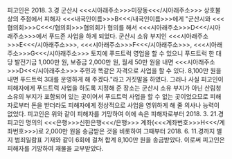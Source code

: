 피고인은 2018. 3.경 군산시 <<<시아래주소>>>미장동<<</시아래주소>>> 상호불상의 주점에서 피해자 <<<내국인이름>>>B<<</내국인이름>>>에게 "군산시와 <<<협의회>>>C<<</협의회>>>협의회가 협의를 해서 <<<시아래주소>>>D<<</시아래주소>>>에서 푸드존 사업을 하게 되었다. 군산시 소유 부지인 <<<시아래주소>>>E<<</시아래주소>>>, <<<시아래주소>>>F<<</시아래주소>>>, <<<시아래주소>>>G<<</시아래주소>>> 토지에 푸드트럭 영업을 할 수 있으니 푸드트럭 한 대당 발전기금 1,000만 원, 보증금 2,000만 원, 월세 50만 원을 내면 <<<시아래주소>>>D<<</시아래주소>>> 주민과 똑같은 자격으로 사업을 할 수 있다. 8,100만 원을 내면 푸드트럭 3대를 운영하게 해 주겠다."라고 거짓말을 하였다. 그러나 사실 피고인이 피해자에게 푸드트럭 사업을 하도록 지정해 준 장소는 군산시 소유 부지가 아닌 산림청 소유의 부지가 포함되어 있는 곳이어서 푸드트럭 사업을 할 수 없는 곳이었으므로 피해자로부터 돈을 받더라도 피해자에게 정상적으로 사업을 영위하게 해 줄 의사나 능력이 없었다. 피고인은 위와 같이 피해자를 기망하여 이에 속은 피해자로부터 2018. 3. 21.경 피고인 명의의 <<<은행>>>신한은행<<</은행>>> 계좌(<<<계좌번호>>>H<<</계좌번호>>>)로 2,000만 원을 송금받은 것을 비롯하여 그때부터 2018. 6. 11.경까지 별지 범죄일람표 기재와 같이 6회에 걸쳐 합계 8,100만 원을 송금받았다. 이로써 피고인은 피해자를 기망하여 재물을 교부받았다.